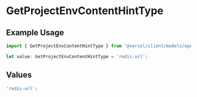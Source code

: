 # GetProjectEnvContentHintType

## Example Usage

```typescript
import { GetProjectEnvContentHintType } from '@vercel/client/models/operations';

let value: GetProjectEnvContentHintType = 'redis-url';
```

## Values

```typescript
'redis-url';
```
